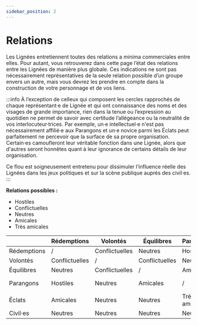 ```yaml
---
sidebar_position: 2
---
```


# Relations

Les Lignées entretiennent toutes des relations a minima commerciales entre elles. Pour autant, vous retrouverez dans cette page l’état des relations entre les Lignées de manière plus globale. Ces indications ne sont pas nécessairement représentatives de la seule relation possible d’un groupe envers un autre, mais vous devrez les prendre en compte dans la construction de votre personnage et de vos liens.

:::info
À l’exception de celleux qui composent les cercles rapprochés de chaque représentant·e de Lignée et qui ont connaissance des noms et des visages de grande importance, rien dans la tenue ou l’expression au quotidien ne permet de savoir avec certitude l’allégeance ou la neutralité de vos interlocuteur·trices. Par exemple, un·e intellectuel·e n'est pas nécessairement affilié·e aux Parangons et un·e novice parmi les Éclats peut parfaitement ne percevoir que la surface de sa propre organisation. Certain·es camoufleront leur véritable fonction dans une Lignée, alors que d'autres seront honnêtes quant à leur ignorance de certains détails de leur organisation.

Ce flou est soigneusement entretenu pour dissimuler l’influence réelle des Lignées dans les jeux politiques et sur la scène publique auprès des civil·es.
:::

**Relations possibles :**

- Hostiles
- Conflictuelles
- Neutres
- Amicales
- Très amicales

|  | Rédemptions | Volontés | Équilibres | Parangons | Éclats | civil·es |
| --- | --- | --- | --- | --- | --- | --- |
| Rédemptions | / | Conflictuelles | Neutres | Hostiles | Amicales | Neutres |
| Volontés | Conflictuelles | / | Conflictuelles | Neutres | Neutres | Neutres |
| Équilibres | Neutres | Conflictuelles | / | Amicales | Neutres | Neutres |
| Parangons | Hostiles | Neutres | Amicales | / | Très amicales | Neutres |
| Éclats | Amicales | Neutres | Neutres | Très amicales | / | Neutres |
| Civil·es | Neutres | Neutres | Neutres | Neutres | Neutres | / |

